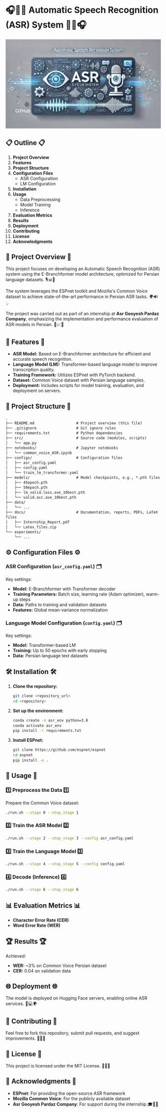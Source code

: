 
# 🎧📝🎯 Automatic Speech Recognition (ASR) System 🎯📝🎧

![banner](./image.jpg)


## 📋 Outline 📋

1. **Project Overview**
2. **Features**
3. **Project Structure**
4. **Configuration Files**
   - ASR Configuration
   - LM Configuration
5. **Installation**
6. **Usage**
   - Data Preprocessing
   - Model Training
   - Inference
7. **Evaluation Metrics**
8. **Results**
9. **Deployment**
10. **Contributing**
11. **License**
12. **Acknowledgments**

## 🚀 Project Overview 🚀

This project focuses on developing an Automatic Speech Recognition (ASR) system using the E-Branchformer model architecture, optimized for Persian language datasets. 🎙️📊🤖

The system leverages the ESPnet toolkit and Mozilla's Common Voice dataset to achieve state-of-the-art performance in Persian ASR tasks. 🌍🔊💡

The project was carried out as part of an internship at **Asr Gooyesh Pardaz Company**, emphasizing the implementation and performance evaluation of ASR models in Persian. 🏢📈🎯

## 🌟 Features 🌟

- **ASR Model:** Based on E-Branchformer architecture for efficient and accurate speech recognition.
- **Language Model (LM):** Transformer-based language model to improve transcription quality.
- **Training Framework:** Utilizes ESPnet with PyTorch backend.
- **Dataset:** Common Voice dataset with Persian language samples.
- **Deployment:** Includes scripts for model training, evaluation, and deployment on servers.

## 📂 Project Structure 📂

```
.
├── README.md                   # Project overview (this file)
├── .gitignore                  # Git ignore rules
├── requirements.txt            # Python dependencies
├── src/                        # Source code (modules, scripts)
│   └── app.py
├── notebooks/                  # Jupyter notebooks
│   └── common_voice_ASR.ipynb
├── configs/                    # Configuration files
│   ├── asr_config.yaml
│   ├── config.yaml
│   └── train_lm_transformer.yaml
├── models/                     # Model checkpoints, e.g., *.pth files
│   ├── 45epoch.pth
│   ├── 50epoch.pth
│   ├── lm_valid.loss.ave_10best.pth
│   └── valid.acc.ave_10best.pth
├── data/                       
│   └── ...
├── docs/                       # Documentation, reports, PDFs, LaTeX files
│   ├── Internship_Report.pdf
│   └── Latex_files.zip
└── experiments/                
    └── ...

```

## ⚙️ Configuration Files ⚙️

### ASR Configuration (`asr_config.yaml`) 🗂️

Key settings:

- **Model:** E-Branchformer with Transformer decoder
- **Training Parameters:** Batch size, learning rate (Adam optimizer), warm-up steps
- **Data:** Paths to training and validation datasets
- **Features:** Global mean-variance normalization

### Language Model Configuration (`config.yaml`) 🗂️

Key settings:

- **Model:** Transformer-based LM
- **Training:** Up to 50 epochs with early stopping
- **Data:** Persian language text datasets

## 🛠️ Installation 🛠️

1. **Clone the repository:**

   ```bash
   git clone <repository_url>
   cd <repository>
   ```

2. **Set up the environment:**

   ```bash
   conda create -n asr_env python=3.8
   conda activate asr_env
   pip install -r requirements.txt
   ```

3. **Install ESPnet:**

   ```bash
   git clone https://github.com/espnet/espnet
   cd espnet
   pip install -e .
   ```

## 🚀 Usage 🚀

### 1️⃣ Preprocess the Data 1️⃣

Prepare the Common Voice dataset:

```bash
./run.sh --stage 0 --stop_stage 1
```

### 2️⃣ Train the ASR Model 2️⃣

```bash
./run.sh --stage 2 --stop_stage 3 --config asr_config.yaml
```

### 3️⃣ Train the Language Model 3️⃣

```bash
./run.sh --stage 4 --stop_stage 5 --config config.yaml
```

### 4️⃣ Decode (Inference) 4️⃣

```bash
./run.sh --stage 6 --stop_stage 6
```

## 📊 Evaluation Metrics 📊

- **Character Error Rate (CER)**
- **Word Error Rate (WER)**

## 🏆 Results 🏆

Achieved:

- **WER:** ~3% on Common Voice Persian dataset
- **CER:** 0.04 on validation data

## 🌐 Deployment 🌐

The model is deployed on Hugging Face servers, enabling online ASR services. 🚀💻🌍

## 🤝 Contributing 🤝

Feel free to fork this repository, submit pull requests, and suggest improvements. 🌟💬✨

## 📜 License 📜

This project is licensed under the MIT License. 📄✅🔐

## 🙏 Acknowledgments 🙏

- **ESPnet**: For providing the open-source ASR framework
- **Mozilla Common Voice**: For the publicly available dataset
- **Asr Gooyesh Pardaz Company**: For support during the internship 🎓🏢🤗
